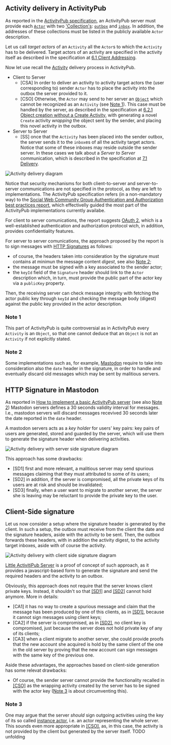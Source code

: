 ## Activity delivery in ActivityPub
As reported in the [ActivityPub specification](https://www.w3.org/TR/2018/REC-activitypub-20180123/), an ActivityPub server must provide each [`Actor`](https://www.w3.org/TR/activitypub/#actor-objects) with two ['Collection's](https://www.w3.org/TR/activitystreams-vocabulary/#dfn-collection): [`outbox`](https://www.w3.org/TR/activitypub/#outbox) and [`inbox`](https://www.w3.org/TR/activitypub/#inbox). In addition, the addresses of these collections must be listed in the publicly available `Actor` description. 

Let us call _target actors_ of an `Activity` all the `Actor`s to which the `Activity` has to be delivered. Target actors of an activity are specified in the activity itself as described in the specification at [6.1 Client Addressing](https://www.w3.org/TR/activitypub/#client-addressing).

Now let use recall the [Activity](https://www.w3.org/TR/activitystreams-vocabulary/#dfn-activity) delivery process in ActivityPub. 

- Client to Server
  * <span id="#csa">[CSA]</span> In order to deliver an activity to activity target actors the (user corresponding to) sender `Actor` has to place the activity into the outbox the server provided to it.
  * <span id="#cso">[CSO]</span> Otherwise, the `Actor` may send to her server an [`Object`](https://www.w3.org/TR/activitystreams-vocabulary/#dfn-object) which cannot be recognized as an `Activity` (see [Note 1](#note1)). This case must be handled by the server, as described in the specification at [6.2.1 Object creation without a Create Activity](https://www.w3.org/TR/activitypub/#object-without-create), with generating a novel `Create` activity _wrapping_ the object sent by the sender, and placing this novel activity in the outbox.
- Server to Server
  * <span id="#cso">[SS]</span> once that the `Activity` has been placed into the sender outbox, the server sends it to the `inbox`es of all the activity target actors. Notice that some of these inboxes may reside outside the sender server. In these cases we talk about a _Server to Server_ communication, which is described in the specification at [7.1 Delivery](https://www.w3.org/TR/activitypub/#delivery).
 
![Activity delivery diagram](docs/assets/delivery.svg)
 
Notice that security mechanisms for both client-to-server and server-to-server communications are not specified in the protocol, as they are left to implementations. The ActivityPub specification refers (in a non-mandatory way) to the [Social Web Community Group Authentication and Authorization best practices report](https://www.w3.org/wiki/SocialCG/ActivityPub/Authentication_Authorization), which effectivelly guided the most part of the ActivityPub implementations currently availabe.

For client to server comunications, the report suggests [OAuth 2](https://oauth.net/2/), which is a well-established authentication and authorization protocol wich, in addition, provides confidentiality features.

For server to server comunications, the approach proposed by the report is to sign messages with [HTTP Signatures](https://tools.ietf.org/html/draft-cavage-http-signatures-08) as follows:
- of course, the headers taken into consideration by the signature must contains at minimun the message content _digest_, see also [Note 2](#note2);
- the message must be signed with a key associated to the sender actor;
- the `keyId` field of the `Signature` header should link to the `Actor` description which, in turn, must provide the public part of the actor key via a `publicKey` property.

Then, the receiving server can check message integrity with fetching the actor public key through `keyId` and checking the message body (digest) against the public key provided in the actor description.

### <span id="note1">Note 1</span>
This part of ActivityPub is quite controversial as in ActivityPub every `Activity` is an `Object`, so that one cannot deduce that an `Object` is not an `Activity` if not explicitly stated.     

### <span id="note2">Note 2</span>
Some implementations such as, for example, [Mastodon](https://joinmastodon.org/) require to take into consideration also the `date` header in the signature, in order to handle and eventually discard old messages which may be sent by malitious servers.  

## HTTP Signature in Mastodon

As reported in [How to implement a basic ActivityPub server](https://blog.joinmastodon.org/2018/06/how-to-implement-a-basic-activitypub-server/#http-signatures) (see also [Note 2](#note2)) Mastodon servers defines a 30 seconds validity interval for messages. I.e., mastodon servers will discard messages recevived 30 seconds later the date reported in the `date` header.

A mastodon servers acts as a _key holder_ for users' key pairs: key pairs of users are generated, stored and guarded by the server, which will use them to generate the signature header when delivering activities.

![Activity delivery with server side signature diagram](docs/assets/deliveryss.svg)

This approach has some drawbacks:

- <span id="sd1">[SD1]</span> first and more relevant, a malitious server may send spurious messages claiming that they must attributed to some of its users;
- <span id="sd1">[SD2]</span> in addition, if the server is compromised, all the private keys of its users are at risk and should be invalidated;
- <span id="sd1">[SD3]</span> finally, when a user want to migrate to another server, the server she is leaving may be reluctant to provide the private key to the user.

## Client-Side signature

Let us now consider a setup where the signature header is generated by the client. In such a setup, the outbox must receive from the client the date and the signature headers, aside with the activity to be sent. Then, the outbox forwards these headers, with in addition the activity digest, to the activity target inboxes, aside with of course the activity.     

![Activity delivery with client side signature diagram](docs/assets/deliverycs.svg)

[Little ActivitiPub Server](https://www.opendatahacklab.org/lap_src) is a proof of concept of such approach, as it provides a javascript-based form to generate the signature and send the required headers and the activity to an outbox.

Obviously, this approach does not require that the server knows client private keys. Instead, it shouldn't so that [[SD1]](#sd1) and [[SD2]](#sd2) cannot hold anymore. More in details: 
- <span id="ca1">[CA1]</span> it has no way to create a spurious message and claim that the message has been produced by one of this clients, as in [[SD1]](#sd1), because it cannot sign messages using client keys;
- <span id="ca2">[CA2]</span> if the server is compromised, as in [[SD2]](#sd2), no client key is compromised, just because the server does not hold private key of any of its clients;
- <span id="ca3">[CA3]</span> when a client migrate to another server, she could provide proofs that the new account she acquired is hold by the same client of the one in the old server by proving that the new account can sign messages with the same key of the previous one.

Aside these advantages, the approaches based on client-side generation has some relevat drawbacks:
- Of course, the sender server cannot provide the functionality recalled in [[CSO]](#cso) as the wrapping activity created by the server has to be signed with the actor key ([Note 3](#note3) is about circumventing this).

### <span id="note3">Note 3</span>
One may argue that the server _should_ sign outgoing activities using the key of its so called [instance actor](https://seb.jambor.dev/posts/understanding-activitypub-part-4-threads/#the-instance-actor), i.e. an actor representing the whole server. This sounds even more appropriate in [[CSO]](#cso), as, in this case, the activity is not provided by the client but generated by the server itself. TODO unfolding
